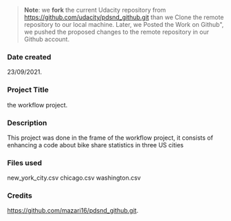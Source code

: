 >**Note**: we **fork** the current Udacity repository from https://github.com/udacity/pdsnd_github.git
than we Clone the remote repository to our local machine. 
Later, we Posted the Work on Github", 
we pushed the proposed changes to the remote repository in our Github account.

### Date created
23/09/2021.

### Project Title
the workflow project.

### Description
This project was done in the frame of the workflow project, 
it consists of enhancing a code about bike share statistics in three US cities

### Files used
new_york_city.csv
chicago.csv
washington.csv

### Credits
https://github.com/mazari16/pdsnd_github.git.


